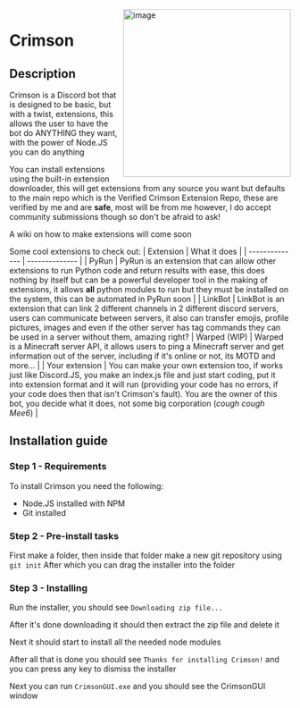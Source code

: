 <a href="https://skyoproductions.github.io/wiki/crimson">
<img align="right" width="300" alt="image" src="https://cdn.discordapp.com/attachments/957344047494725672/1099675663172108331/crimsonLogoHiRes.png">
</a>

# Crimson

## Description

Crimson is a Discord bot that is designed to be basic, but with a twist, extensions, this allows the user to have the bot do ANYTHING they want, with the power of Node.JS you can do anything

You can install extensions using the built-in extension downloader, this will get extensions from any source you want but defaults to the main repo which is the Verified Crimson Extension Repo, these are verified by me and are **safe**, most will be from me however, I do accept community submissions though so don't be afraid to ask!

A wiki on how to make extensions will come soon

Some cool extensions to check out:
| Extension      | What it does   |
| -------------- | -------------- |
| PyRun          | PyRun is an extension that can allow other extensions to run Python code and return results with ease, this does nothing by itself but can be a powerful developer tool in the making of extensions, it allows **all** python modules to run but they must be installed on the system, this can be automated in PyRun soon |
| LinkBot        | LinkBot is an extension that can link 2 different channels in 2 different discord servers, users can communicate between servers, it also can transfer emojis, profile pictures, images and even if the other server has tag commands they can be used in a server without them, amazing right?
| Warped (WIP)   | Warped is a Minecraft server API, it allows users to ping a Minecraft server and get information out of the server, including if it's online or not, its MOTD and more... |
| Your extension | You can make your own extension too, if works just like Discord.JS, you make an index.js file and just start coding, put it into extension format and it will run (providing your code has no errors, if your code does then that isn't Crimson's fault). You are the owner of this bot, you decide what it does, not some big corporation (*cough cough Mee6*) |

## Installation guide

### **Step 1 - Requirements**

To install Crimson you need the following:
- Node.JS installed with NPM
- Git installed

### **Step 2 - Pre-install tasks**

First make a folder, then inside that folder make a new git repository using `git init`
After which you can drag the installer into the folder

### **Step 3 - Installing**

Run the installer, you should see `Downloading zip file...`

After it's done downloading it should then extract the zip file and delete it

Next it should start to install all the needed node modules

After all that is done you should see `Thanks for installing Crimson!` and you can press any key to dismiss the installer

Next you can run `CrimsonGUI.exe` and you should see the CrimsonGUI window